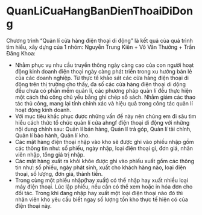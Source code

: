 # QuanLiCuaHangBanDienThoaiDiDong
Chương trình “Quản lí cửa hàng điện thoại di động” là kết quả của quá trình tìm hiểu, xây dựng của 1 nhóm: Nguyễn Trung Kiên + Võ Văn Thưởng + Trần Đăng Khoa:
-	Nhằm phục vụ nhu cầu truyền thông ngày càng cao của con người hoạt động kinh doanh điện thoại ngày càng phát triển trong xu hướng bán lẻ của các doanh nghiệp. Từ thực tế khảo sát các cửa hàng điện thoại di động trên thị trường cho thấy, đa số các cửa hàng điện thoại di dộng đều chưa có phần mềm quản lí, các phương pháp quản lí đều thực hiện  một cách thủ công chủ yếu bằng ghi chép sổ sách. Nhằm giảm các thao tác thủ công, mang lại tính chính xác và hiệu quả trong công tác quản lí hoạt động kinh doanh.
-	Với mục tiêu khắc phục được những vấn đề này nên chúng em đi sâu tìm hiểu cách thức tổ chức quản lí cửa ahngf điện thoại di động với những nội dung chính sau: Quản lí bán hàng, Quản lí trả góp, Quản lí tài chính, Quản lí bảo hành, Quản lí kho.
-	Các mặt hàng điện thoại nhập vào kho sẽ được ghi vào phiếu nhập gồm các thông tin như: số phiếu, ngày nhập, loại điện thoại gì, đơn giá, nhân viên nhập, tổng giá trị nhập.
-	Các mặt hàng xuất ra khỏi khõe được ghi vào phiếu xuất gồm các thông tin như: số phiếu, ngày phát sinh, xuất cho khách hàng nào, loại điện thoại, số lượng, đơn giá, thành tiền.
-	Trong cùng một phiếu nhập(hay xuất) có thể nhập hay xuất nhiều loại máy điện thoại. Lúc lập phiếu, nếu cần có thể xem hoặc in hóa đơn cho đối tác. Trong khi đang nhập hay xuất một loại điện thoại nào đó thì nhân viên kho yêu cầu biết ngay số lượng tồn kho thực tế hiện có của điện thoại này.

